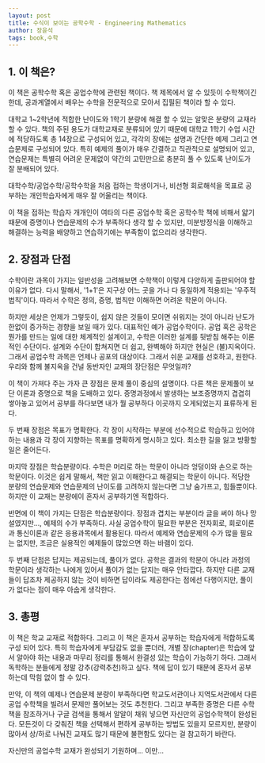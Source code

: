 ```yaml
---
layout: post
title: 수식이 보이는 공학수학 - Engineering Mathematics
author: 장윤석
tags: book,수학
---
```


## 1. 이 책은?
이 책은 공학수학 혹은 공업수학에 관련된 책이다. 책 제목에서 알 수 있듯이 수학책이긴 한데, 공과계열에서 배우는 수학을 전문적으로 모아서 집필된 책이라 할 수 있다. 

대학교 1~2학년에 적합한 난이도와 1학기 분량에 해결 할 수 있는 알맞은 분량의 교재라 할 수 있다. 책의 주된 용도가 대학교재로 분류되어 있기 때문에 대학교 1학기 수업 시간에 적당하도록 총 14장으로 구성되어 있고, 각각의 장에는 설명과 간단한 예제 그리고 연습문제로 구성되어 있다. 특히 예제의 풀이가 매우 간결하고 직관적으로 설명되어 있고, 연습문제는 특별히 어려운 문제없이 약간의 고민만으로 충분히 풀 수 있도록 난이도가 잘 분배되어 있다. 

대학수학/공업수학/공학수학을 처음 접하는 학생이거나, 비선형 회로해석을 목표로 공부하는 개인학습자에게 매우 잘 어울리는 책이다.

이 책을 접하는 학습자 개개인이 여타의 다른 공업수학 혹은 공학수학 책에 비해서 얇기 때문에 증명이나 연습문제의 수가 부족하다 생각 할 수 있지만, 미분방정식을 이해하고 해결하는 능력을 배양하고 연습하기에는 부족함이 없으리라 생각한다. 

## 2. 장점과 단점
수학이란 과목이 가지는 일반성을 고려해보면 수학책이 이렇게 다양하게 출판되어야 할 이유가 없다. 다시 말해서, '1+1'은 지구상 어느 곳을 가나 다 동일하게 적용되는 '우주적법칙'이다. 따라서 수학은 정의, 증명, 법칙만 이해하면 어려운 학문이 아니다.

하지만 세상은 언제가 그렇듯이, 쉽지 않은 것들이 모이면 쉬워지는 것이 아니라 난도가 한없이 증가하는 경향을 보일 때가 있다. 대표적인 예가 공업수학이다. 공업 혹은 공학은 뭔가를 만드는 일에 대한 체계적인 설계이고, 수학은 이러한 설계를 뒷받침 해주는 이론적인 수단이다. 설계와 수단이 합쳐지면 더 쉽고, 완벽해야 하지만 현실은 (불)지옥이다. 그래서 공업수학 과목은 언제나 공포의 대상이다. 그래서 쉬운 교재를 선호하고, 원한다. 우리와 함께 불지옥을 건널 동반자인 교재의 장단점은 무엇일까?

이 책이 가져다 주는 가자 큰 장점은 문제 풀이 중심의 설명이다. 다른 책은 문제풀이 보단 이론과 증명으로 책을 도배하고 있다. 증명과정에서 발생하는 보조증명까지 겹겹히 쌓아놓고 있어서 공부를 하다보면 내가 뭘 공부하다 이곳까지 오게되었는지 표류하게 된다.

두 번째 장점은 목표가 명확한다. 각 장이 시작하는 부분에 선수적으로 학습하고 있어야 하는 내용과 각 장이 지향하는 목표를 명확하게 명시하고 있다. 최소한 길을 잃고 방황할 일은 줄어든다.

마지막 장점은 학습분량이다. 수학은 머리로 하는 학문이 아니라 엉덩이와 손으로 하는 학문이다. 이것은 쉽게 말해서, 책만 읽고 이해한다고 해결되는 학문이 아니다. 적당한 분량의 연습문제와 연습문제의 난이도를 고려하지 않는다면 그냥 숨가프고, 힘들뿐이다. 하지만 이 교재는 분량에이 혼자서 공부하기엔 적합하다.

반면에 이 책이 가지는 단점은 학습분량이다. 장점과 겹치는 부분이라 글을 써야 하나 망설였지만..., 예제의 수가 부족하다. 사실 공업수학이 필요한 부분은 전자회로, 회로이론과 통신이론과 같은 응용과목에서 활용된다. 따라서 예제와 연습문제의 수가 많을 필요는 없지만, 조금은 실용적인 예제들이 많았으면 하는 바램이 있다.

두 번째 단점은 답지는 제공되는데, 풀이가 없다. 공학은 결과의 학문이 아니라 과정의 학문이라 생각하는 나에게 있어서 풀이가 없는 답지는 매우 안타깝다. 하지만 다른 교재들이 답조차 제공하지 않는 것이 비하면 답이라도 제공한다는 점에선 다행이지만, 풀이가 없다는 점이 매우 아숩게 생각한다. 

## 3. 총평
이 책은 학교 교재로 적합하다. 그리고 이 책은 혼자서 공부하는 학습자에게 적합하도록 구성 되어 있다. 특히 학습자에게 부담감도 없을 뿐더러, 개별 장(chapter)은 학습에 앞서 알아야 하는 내용과 마무리 정리를 통해서 완결성 있는 학습이 가능하기 하다. 그래서 독학하는 분들에게 정말 강추(강력추천)하고 싶다. 책에 답이 있기 때문에 혼자서 공부하는데 막힘 없이 할 수 있다. 

만약, 이 책의 예제나 연습문제 분량이 부족하다면 학교도서관이나 지역도서관에서 다른 공업 수학책을 빌려서 문제만 풀어보는 것도 추천한다. 그리고 부족한 증명은 다른 수학책을 참조하거나 구글 검색을 통해서 알알이 채워 넣으면 자신만의 공업수학책이 완성된다. 모든것이 다 갖춰진 책을 선택해서 편하게 공부하는 방법도 있을지 모르지만, 분량이 많아서 상/하로 나눠진 교재도 많기 때문에 불편함도 있다는 걸 참고하기 바란다.

자신만의 공업수학 교재가 완성되기 기원하며... 이만...